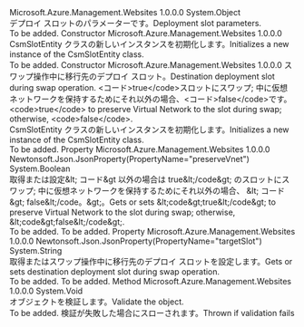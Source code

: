 <Type Name="CsmSlotEntity" FullName="Microsoft.Azure.Management.WebSites.Models.CsmSlotEntity">
  <TypeSignature Language="C#" Value="public class CsmSlotEntity" />
  <TypeSignature Language="ILAsm" Value=".class public auto ansi beforefieldinit CsmSlotEntity extends System.Object" />
  <TypeSignature Language="DocId" Value="T:Microsoft.Azure.Management.WebSites.Models.CsmSlotEntity" />
  <TypeSignature Language="VB.NET" Value="Public Class CsmSlotEntity" />
  <TypeSignature Language="F#" Value="type CsmSlotEntity = class" />
  <AssemblyInfo>
    <AssemblyName>Microsoft.Azure.Management.Websites</AssemblyName>
    <AssemblyVersion>1.0.0.0</AssemblyVersion>
  </AssemblyInfo>
  <Base>
    <BaseTypeName>System.Object</BaseTypeName>
  </Base>
  <Interfaces />
  <Docs>
    <summary>
            <span data-ttu-id="20dae-101">デプロイ スロットのパラメーターです。</span><span class="sxs-lookup"><span data-stu-id="20dae-101">Deployment slot parameters.</span></span>
            </summary>
    <remarks>To be added.</remarks>
  </Docs>
  <Members>
    <Member MemberName=".ctor">
      <MemberSignature Language="C#" Value="public CsmSlotEntity ();" />
      <MemberSignature Language="ILAsm" Value=".method public hidebysig specialname rtspecialname instance void .ctor() cil managed" />
      <MemberSignature Language="DocId" Value="M:Microsoft.Azure.Management.WebSites.Models.CsmSlotEntity.#ctor" />
      <MemberSignature Language="VB.NET" Value="Public Sub New ()" />
      <MemberType>Constructor</MemberType>
      <AssemblyInfo>
        <AssemblyName>Microsoft.Azure.Management.Websites</AssemblyName>
        <AssemblyVersion>1.0.0.0</AssemblyVersion>
      </AssemblyInfo>
      <Parameters />
      <Docs>
        <summary>
            <span data-ttu-id="20dae-102">CsmSlotEntity クラスの新しいインスタンスを初期化します。</span><span class="sxs-lookup"><span data-stu-id="20dae-102">Initializes a new instance of the CsmSlotEntity class.</span></span>
            </summary>
        <remarks>To be added.</remarks>
      </Docs>
    </Member>
    <Member MemberName=".ctor">
      <MemberSignature Language="C#" Value="public CsmSlotEntity (string targetSlot, bool preserveVnet);" />
      <MemberSignature Language="ILAsm" Value=".method public hidebysig specialname rtspecialname instance void .ctor(string targetSlot, bool preserveVnet) cil managed" />
      <MemberSignature Language="DocId" Value="M:Microsoft.Azure.Management.WebSites.Models.CsmSlotEntity.#ctor(System.String,System.Boolean)" />
      <MemberSignature Language="VB.NET" Value="Public Sub New (targetSlot As String, preserveVnet As Boolean)" />
      <MemberSignature Language="F#" Value="new Microsoft.Azure.Management.WebSites.Models.CsmSlotEntity : string * bool -&gt; Microsoft.Azure.Management.WebSites.Models.CsmSlotEntity" Usage="new Microsoft.Azure.Management.WebSites.Models.CsmSlotEntity (targetSlot, preserveVnet)" />
      <MemberType>Constructor</MemberType>
      <AssemblyInfo>
        <AssemblyName>Microsoft.Azure.Management.Websites</AssemblyName>
        <AssemblyVersion>1.0.0.0</AssemblyVersion>
      </AssemblyInfo>
      <Parameters>
        <Parameter Name="targetSlot" Type="System.String" />
        <Parameter Name="preserveVnet" Type="System.Boolean" />
      </Parameters>
      <Docs>
        <param name="targetSlot"><span data-ttu-id="20dae-103">スワップ操作中に移行先のデプロイ スロット。</span><span class="sxs-lookup"><span data-stu-id="20dae-103">Destination deployment slot during swap operation.</span></span></param>
        <param name="preserveVnet"><span data-ttu-id="20dae-104">&lt;コード&gt;true&lt;/code&gt;スロットにスワップ; 中に仮想ネットワークを保持するためにそれ以外の場合、&lt;コード&gt;false&lt;/code&gt;です。</span><span class="sxs-lookup"><span data-stu-id="20dae-104">&lt;code&gt;true&lt;/code&gt; to preserve Virtual Network to the slot during swap; otherwise, &lt;code&gt;false&lt;/code&gt;.</span></span></param>
        <summary>
            <span data-ttu-id="20dae-105">CsmSlotEntity クラスの新しいインスタンスを初期化します。</span><span class="sxs-lookup"><span data-stu-id="20dae-105">Initializes a new instance of the CsmSlotEntity class.</span></span>
            </summary>
        <remarks>To be added.</remarks>
      </Docs>
    </Member>
    <Member MemberName="PreserveVnet">
      <MemberSignature Language="C#" Value="public bool PreserveVnet { get; set; }" />
      <MemberSignature Language="ILAsm" Value=".property instance bool PreserveVnet" />
      <MemberSignature Language="DocId" Value="P:Microsoft.Azure.Management.WebSites.Models.CsmSlotEntity.PreserveVnet" />
      <MemberSignature Language="VB.NET" Value="Public Property PreserveVnet As Boolean" />
      <MemberSignature Language="F#" Value="member this.PreserveVnet : bool with get, set" Usage="Microsoft.Azure.Management.WebSites.Models.CsmSlotEntity.PreserveVnet" />
      <MemberType>Property</MemberType>
      <AssemblyInfo>
        <AssemblyName>Microsoft.Azure.Management.Websites</AssemblyName>
        <AssemblyVersion>1.0.0.0</AssemblyVersion>
      </AssemblyInfo>
      <Attributes>
        <Attribute>
          <AttributeName>Newtonsoft.Json.JsonProperty(PropertyName="preserveVnet")</AttributeName>
        </Attribute>
      </Attributes>
      <ReturnValue>
        <ReturnType>System.Boolean</ReturnType>
      </ReturnValue>
      <Docs>
        <summary>
            <span data-ttu-id="20dae-106">取得または設定&amp;lt; コード&amp;gt 以外の場合は true&amp;lt;/code&amp;gt; のスロットにスワップ; 中に仮想ネットワークを保持するためにそれ以外の場合、 &amp;lt; コード&amp;gt; false&amp;lt;/code。&amp;gt;。</span><span class="sxs-lookup"><span data-stu-id="20dae-106">Gets or sets &amp;lt;code&amp;gt;true&amp;lt;/code&amp;gt; to preserve Virtual Network to the slot during swap; otherwise, &amp;lt;code&amp;gt;false&amp;lt;/code&amp;gt;.</span></span>
            </summary>
        <value>To be added.</value>
        <remarks>To be added.</remarks>
      </Docs>
    </Member>
    <Member MemberName="TargetSlot">
      <MemberSignature Language="C#" Value="public string TargetSlot { get; set; }" />
      <MemberSignature Language="ILAsm" Value=".property instance string TargetSlot" />
      <MemberSignature Language="DocId" Value="P:Microsoft.Azure.Management.WebSites.Models.CsmSlotEntity.TargetSlot" />
      <MemberSignature Language="VB.NET" Value="Public Property TargetSlot As String" />
      <MemberSignature Language="F#" Value="member this.TargetSlot : string with get, set" Usage="Microsoft.Azure.Management.WebSites.Models.CsmSlotEntity.TargetSlot" />
      <MemberType>Property</MemberType>
      <AssemblyInfo>
        <AssemblyName>Microsoft.Azure.Management.Websites</AssemblyName>
        <AssemblyVersion>1.0.0.0</AssemblyVersion>
      </AssemblyInfo>
      <Attributes>
        <Attribute>
          <AttributeName>Newtonsoft.Json.JsonProperty(PropertyName="targetSlot")</AttributeName>
        </Attribute>
      </Attributes>
      <ReturnValue>
        <ReturnType>System.String</ReturnType>
      </ReturnValue>
      <Docs>
        <summary>
            <span data-ttu-id="20dae-107">取得またはスワップ操作中に移行先のデプロイ スロットを設定します。</span><span class="sxs-lookup"><span data-stu-id="20dae-107">Gets or sets destination deployment slot during swap operation.</span></span>
            </summary>
        <value>To be added.</value>
        <remarks>To be added.</remarks>
      </Docs>
    </Member>
    <Member MemberName="Validate">
      <MemberSignature Language="C#" Value="public virtual void Validate ();" />
      <MemberSignature Language="ILAsm" Value=".method public hidebysig newslot virtual instance void Validate() cil managed" />
      <MemberSignature Language="DocId" Value="M:Microsoft.Azure.Management.WebSites.Models.CsmSlotEntity.Validate" />
      <MemberSignature Language="VB.NET" Value="Public Overridable Sub Validate ()" />
      <MemberSignature Language="F#" Value="abstract member Validate : unit -&gt; unit&#xA;override this.Validate : unit -&gt; unit" Usage="csmSlotEntity.Validate " />
      <MemberType>Method</MemberType>
      <AssemblyInfo>
        <AssemblyName>Microsoft.Azure.Management.Websites</AssemblyName>
        <AssemblyVersion>1.0.0.0</AssemblyVersion>
      </AssemblyInfo>
      <ReturnValue>
        <ReturnType>System.Void</ReturnType>
      </ReturnValue>
      <Parameters />
      <Docs>
        <summary>
            <span data-ttu-id="20dae-108">オブジェクトを検証します。</span><span class="sxs-lookup"><span data-stu-id="20dae-108">Validate the object.</span></span>
            </summary>
        <remarks>To be added.</remarks>
        <exception cref="T:Microsoft.Rest.ValidationException">
            <span data-ttu-id="20dae-109">検証が失敗した場合にスローされます。</span><span class="sxs-lookup"><span data-stu-id="20dae-109">Thrown if validation fails</span></span>
            </exception>
      </Docs>
    </Member>
  </Members>
</Type>